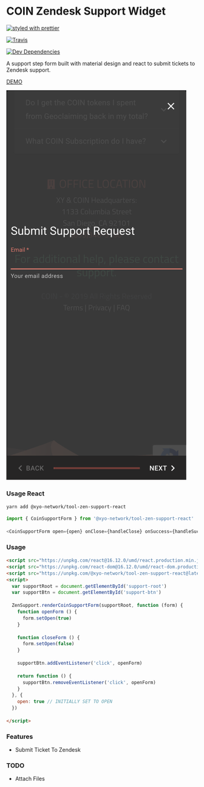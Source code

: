# COIN Zendesk Support Widget

[![styled with prettier](https://img.shields.io/badge/styled_with-prettier-ff69b4.svg)](https://github.com/prettier/prettier)
<!-- [![Greenkeeper badge](https://badges.greenkeeper.io/xylabs/tool-zen-support-react.svg)](https://greenkeeper.io/) -->
[![Travis](https://travis-ci.com/xylabs/tool-zen-support-react.svg?branch=master)](https://travis-ci.com/xylabs/tool-zen-support-react)
<!-- [![Coveralls](https://img.shields.io/coveralls/xylabs/tool-zen-support-react.svg)](https://coveralls.io/github/xylabs/tool-zen-support-react) -->
[![Dev Dependencies](https://david-dm.org/xylabs/tool-zen-support-react/dev-status.svg)](https://david-dm.org/xylabs/tool-zen-support-react?type=dev)

A support step form built with material design and react to submit tickets to Zendesk support.

[DEMO](https://xylabs.github.io/tool-zen-support-react/example)

![](/screenshot.png)

### Usage React

```bash
yarn add @xyo-network/tool-zen-support-react
```

```js
import { CoinSupportForm } from '@xyo-network/tool-zen-support-react'

<CoinSupportForm open={open} onClose={handleClose} onSuccess={handleSuccess}>
```

### Usage

```html
<script src="https://unpkg.com/react@16.12.0/umd/react.production.min.js"></script>
<script src="https://unpkg.com/react-dom@16.12.0/umd/react-dom.production.min.js"></script>
<script src="https://unpkg.com/@xyo-network/tool-zen-support-react@latest/dist/support.js"></script>
<script>
  var supportRoot = document.getElementById('support-root')
  var supportBtn = document.getElementById('support-btn')

  ZenSupport.renderCoinSupportForm(supportRoot, function (form) {
    function openForm () {
      form.setOpen(true)
    }
    
    function closeForm () {
      form.setOpen(false)
    }

    supportBtn.addEventListener('click', openForm)

    return function () {
      supportBtn.removeEventListener('click', openForm)
    }
  }, { 
    open: true // INITIALLY SET TO OPEN
  })
  
</script>
```

### Features

 - Submit Ticket To Zendesk

### TODO

 - Attach Files